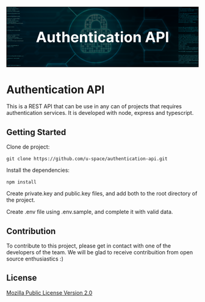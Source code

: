 ![Authentication API](header.png)

# Authentication API

This is a REST API that can be use in any can of projects that requires authentication services. It is developed with node, express and typescript.

## Getting Started

Clone de project:

    git clone https://github.com/u-space/authentication-api.git

Install the dependencies:

    npm install

Create private.key and public.key files, and add both to the root directory of the project.

Create .env file using .env.sample, and complete it with valid data.

## Contribution

To contribute to this project, please get in contact with one of the developers of the team. We will be glad to receive contribuition from open source enthusiastics :)

## License

[Mozilla Public License
Version 2.0](https://www.mozilla.org/en-US/MPL/2.0/)
